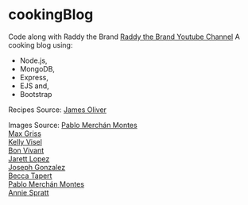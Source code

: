 # cookingBlog
Code along with Raddy the Brand
[Raddy the Brand Youtube Channel](https://www.youtube.com/watch?v=OEdPH4fV7vY&t=5632s&ab_channel=RaddyTheBrand)
A cooking blog using:
- Node.js,
- MongoDB, 
- Express, 
- EJS and,
- Bootstrap

Recipes Source: 
[James Oliver](https://unsplash.com)

Images Source: 
[Pablo Merchán Montes](https://unsplash.com/photos/Orz90t6o0e4) <br>
[Max Griss](https://unsplash.com/photos/YpfRCe5lda0) <br>
[Kelly Visel](https://unsplash.com/photos/MH_lBTvkvPM) <br>
[Bon Vivant](https://unsplash.com/photos/qom5MPOER-I) <br>
[Jarett Lopez](https://unsplash.com/photos/6WHl6T-fxU0)<br>
[Joseph Gonzalez](https://unsplash.com/photos/zcUgjyqEwe8) <br>
[Becca Tapert](https://unsplash.com/@beccatapert?) <br>
[Pablo Merchán Montes](https://unsplash.com/photos/hyIE90CN6b0) <br>
[Annie Spratt](https://unsplash.com/photos/f4gQ-dJ0yo8) <br>



